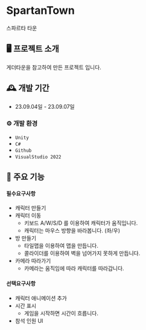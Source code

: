 # SpartanTown
스파르타 타운


## 🖥️ 프로젝트 소개
게더타운을 참고하여 만든 프로젝트 입니다.
<br>

## 🕰️ 개발 기간
* 23.09.04일 - 23.09.07일

### ⚙️ 개발 환경
- `Unity`
- `C#`
- `Github`
- `VisualStudio 2022`

## 📌 주요 기능
#### 필수요구사항
- 캐릭터 만들기
- 캐릭터 이동
  - 키보드 A/W/S/D 를 이용하여 캐릭터가 움직입니다.
  - 캐릭터는 마우스 방향을 바라봅니다. (좌/우)
- 방 만들기
  - 타일맵을 이용하여 맵을 만듭니다.
  - 콜라이더를 이용하여 벽을 넘어가지 못하게 만듭니다.
- 카메라 따라가기
  - 카메라는 움직임에 따라 캐릭터를 따라갑니다.
#### 선택요구사항
- 캐릭터 애니메이션 추가
- 시간 표시
  - 게임을 시작하면 시간이 흐릅니다.
- 참석 인원 UI

